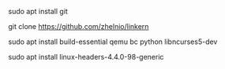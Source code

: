 
sudo apt install git

git clone https://github.com/zhelnio/linkern

sudo apt install build-essential qemu bc python libncurses5-dev

sudo apt install linux-headers-4.4.0-98-generic
